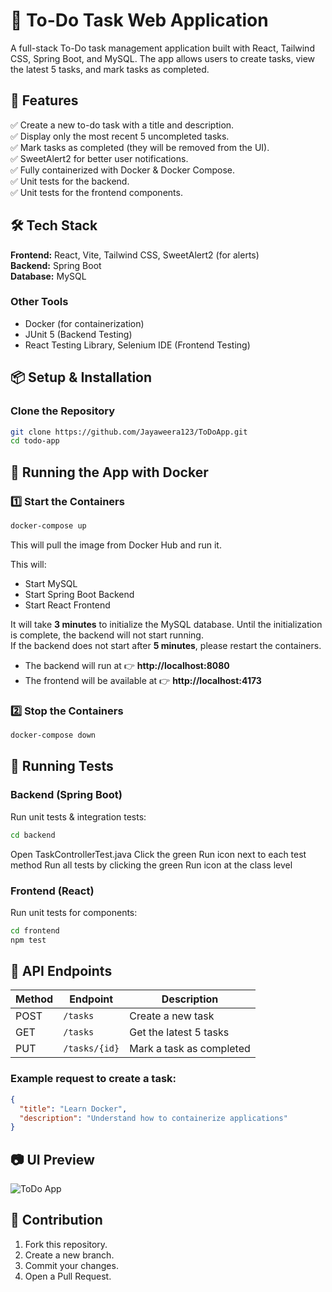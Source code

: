 # 📝 To-Do Task Web Application

A full-stack To-Do task management application built with React, Tailwind CSS, Spring Boot, and MySQL. The app allows users to create tasks, view the latest 5 tasks, and mark tasks as completed.

## 🚀 Features
✅ Create a new to-do task with a title and description.  
✅ Display only the most recent 5 uncompleted tasks.  
✅ Mark tasks as completed (they will be removed from the UI).  
✅ SweetAlert2 for better user notifications.  
✅ Fully containerized with Docker & Docker Compose.  
✅ Unit tests for the backend.  
✅ Unit tests for the frontend components.  

## 🛠 Tech Stack
**Frontend:** React, Vite, Tailwind CSS, SweetAlert2 (for alerts)  
**Backend:** Spring Boot  
**Database:** MySQL  

### Other Tools
- Docker (for containerization)  
- JUnit 5 (Backend Testing)  
- React Testing Library, Selenium IDE (Frontend Testing)  

## 📦 Setup & Installation

### Clone the Repository
```bash
git clone https://github.com/Jayaweera123/ToDoApp.git
cd todo-app
```

## 🐳 Running the App with Docker

### 1️⃣ Start the Containers
```bash
docker-compose up
```
This will pull the image from Docker Hub and run it.

This will:
- Start MySQL
- Start Spring Boot Backend
- Start React Frontend

It will take **3 minutes** to initialize the MySQL database. Until the initialization is complete, the backend will not start running.  
If the backend does not start after **5 minutes**, please restart the containers.

- The backend will run at 👉 **http://localhost:8080**  
- The frontend will be available at 👉 **http://localhost:4173**  

### 2️⃣ Stop the Containers
```bash
docker-compose down
```

## 🧪 Running Tests

### Backend (Spring Boot)
Run unit tests & integration tests:
```bash
cd backend
```
Open TaskControllerTest.java
Click the green Run icon next to each test method
Run all tests by clicking the green Run icon at the class level

### Frontend (React)
Run unit tests for components:
```bash
cd frontend
npm test
```

## 📡 API Endpoints

| Method | Endpoint      | Description             |
|--------|-------------|-------------------------|
| POST   | `/tasks`    | Create a new task       |
| GET    | `/tasks`    | Get the latest 5 tasks  |
| PUT    | `/tasks/{id}` | Mark a task as completed |

### Example request to create a task:
```json
{
  "title": "Learn Docker",
  "description": "Understand how to containerize applications"
}
```

## 📷 UI Preview
![ToDo App](https://github.com/user-attachments/assets/193c66f3-24cf-4674-9dd8-385fed596524)

## 🙌 Contribution
1. Fork this repository.  
2. Create a new branch.  
3. Commit your changes.  
4. Open a Pull Request.  
